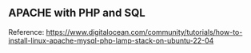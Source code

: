 ## APACHE with PHP and SQL
Reference: 
https://www.digitalocean.com/community/tutorials/how-to-install-linux-apache-mysql-php-lamp-stack-on-ubuntu-22-04
